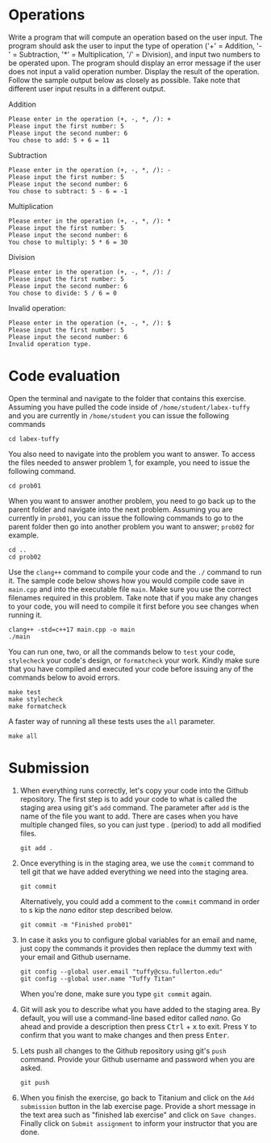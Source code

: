 # Operations
Write a program that will compute an operation based on the user input. The program should ask the user to input the type of operation ('+' = Addition, '-' = Subtraction, '*' = Multiplication, '/' = Division), and input two numbers to be operated upon. The program should display an error message if the user does not input a valid operation number. Display the result of the operation. Follow the sample output below as closely as possible. Take note that different user input results in a different output.

Addition
```
Please enter in the operation (+, -, *, /): +
Please input the first number: 5
Please input the second number: 6
You chose to add: 5 + 6 = 11
```

Subtraction
```
Please enter in the operation (+, -, *, /): -
Please input the first number: 5
Please input the second number: 6
You chose to subtract: 5 - 6 = -1
```

Multiplication
```
Please enter in the operation (+, -, *, /): *
Please input the first number: 5
Please input the second number: 6
You chose to multiply: 5 * 6 = 30
```

Division
```
Please enter in the operation (+, -, *, /): /
Please input the first number: 5
Please input the second number: 6
You chose to divide: 5 / 6 = 0
```

Invalid operation:
```
Please enter in the operation (+, -, *, /): $
Please input the first number: 5
Please input the second number: 6
Invalid operation type.
```
# Code evaluation
Open the terminal and navigate to the folder that contains this exercise. Assuming you have pulled the code inside of `/home/student/labex-tuffy` and you are currently in `/home/student` you can issue the following commands

```
cd labex-tuffy
```

You also need to navigate into the problem you want to answer. To access the files needed to answer problem 1, for example, you need to issue the following command.

```
cd prob01
```

When you want to answer another problem, you need to go back up to the parent folder and navigate into the next problem. Assuming you are currently in `prob01`, you can issue the following commands to go to the parent folder then go into another problem you want to answer; `prob02` for example.

```
cd ..
cd prob02
```

Use the `clang++` command to compile your code and the `./` command to run it. The sample code below shows how you would compile code save in `main.cpp` and into the executable file `main`. Make sure you use the correct filenames required in this problem.  Take note that if you make any changes to your code, you will need to compile it first before you see changes when running it.

```
clang++ -std=c++17 main.cpp -o main
./main
```

You can run one, two, or all the commands below to `test` your code, `stylecheck` your code's design, or `formatcheck` your work. Kindly make sure that you have compiled and executed your code before issuing any of the commands below to avoid errors.

```
make test
make stylecheck
make formatcheck
```

A faster way of running all these tests uses the `all` parameter.

```
make all
```

# Submission
1. When everything runs correctly,  let's copy your code into the Github repository. The first step is to add your code to what is called the staging area using git's `add` command. The parameter after `add` is the name of the file you want to add. There are cases when you have multiple changed files, so you can just type . (period) to add all modified files.

    ```
    git add .
    ```
1. Once everything is in the staging area, we use the `commit` command to tell git that we have added everything we need into the staging area.

    ```
    git commit
    ```
    Alternatively, you could add a comment to the `commit` command in order to s
kip the *nano* editor step described below.

    ```
    git commit -m "Finished prob01"
    ```
1. In case it asks you  to configure global variables for an email and name, just copy the commands it provides then replace the dummy text with your email and Github username.

    ```
    git config --global user.email "tuffy@csu.fullerton.edu"
    git config --global user.name "Tuffy Titan"
    ```
    When you're done, make sure you type `git commit` again.    
1. Git will ask you to describe what you have added to the staging area. By default, you will use a command-line based editor called *nano*. Go ahead and provide a description then press <kbd>Ctrl</kbd> + <kbd>x</kbd> to exit. Press <kbd>Y</kbd> to confirm that you want to make changes and then press <kbd>Enter</kbd>.
1. Lets push all changes to the Github repository using git's `push` command. Provide your Github username and password when you are asked.

    ```
    git push
    ```
1. When you finish the exercise, go back to Titanium and click on the `Add submission` button in the lab exercise page. Provide a short message in the text area such as "finished lab exercise" and click on `Save changes`. Finally click on `Submit assignment` to inform your instructor that you are done.
